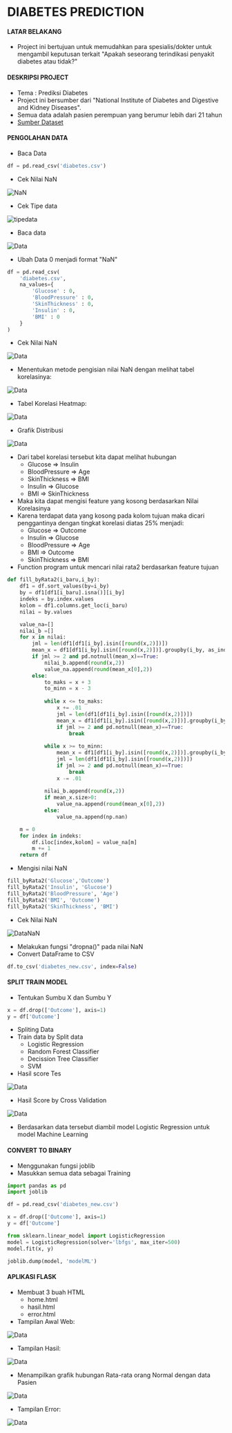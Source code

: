 # DIABETES PREDICTION

#### LATAR BELAKANG
- Project ini bertujuan untuk memudahkan para spesialis/dokter
untuk mengambil keputusan terkait "Apakah seseorang terindikasi penyakit diabetes atau tidak?"

#### DESKRIPSI PROJECT
- Tema : Prediksi Diabetes
- Project ini bersumber dari "National Institute of Diabetes and Digestive and Kidney Diseases".
- Semua data adalah pasien perempuan yang berumur lebih dari 21 tahun
- [Sumber Dataset](https://www.kaggle.com/uciml/pima-indians-diabetes-database)

#### PENGOLAHAN DATA
- Baca Data
```python
df = pd.read_csv('diabetes.csv')
```
- Cek Nilai NaN

![NaN](gambar/4.JPG)

- Cek Tipe data

![tipedata](gambar/2.JPG)

- Baca data

![Data](gambar/3.JPG)

- Ubah Data 0 menjadi format "NaN"
```python
df = pd.read_csv(
    'diabetes.csv',
    na_values={ 
        'Glucose' : 0,
        'BloodPressure' : 0,
        'SkinThickness' : 0,
        'Insulin' : 0,
        'BMI' : 0
    }
)
```
- Cek Nilai NaN

![Data](gambar/1.JPG)

- Menentukan metode pengisian nilai NaN dengan melihat tabel korelasinya:

![Data](gambar/5.JPG)

- Tabel Korelasi Heatmap:

![Data](gambar/13.JPG)

- Grafik Distribusi

![Data](gambar/14.JPG)

- Dari tabel korelasi tersebut kita dapat melihat hubungan
  - Glucose         => Insulin
  - BloodPressure   => Age
  - SkinThickness   => BMI
  - Insulin         => Glucose
  - BMI             => SkinThickness
- Maka kita dapat mengisi feature yang kosong berdasarkan Nilai Korelasinya
- Karena terdapat data yang kosong pada kolom tujuan maka dicari penggantinya dengan tingkat korelasi diatas 25% menjadi:
  - Glucose         => Outcome
  - Insulin         => Glucose
  - BloodPressure   => Age
  - BMI             => Outcome
  - SkinThickness   => BMI
- Function program untuk mencari nilai rata2 berdasarkan feature tujuan
```python
def fill_byRata2(i_baru,i_by):
    df1 = df.sort_values(by=i_by)
    by = df1[df1[i_baru].isna()][i_by]
    indeks = by.index.values
    kolom = df1.columns.get_loc(i_baru)
    nilai = by.values

    value_na=[]
    nilai_b =[]
    for x in nilai:
        jml = len(df1[df1[i_by].isin([round(x,2)])])
        mean_x = df1[df1[i_by].isin([round(x,2)])].groupby(i_by, as_index=False).mean()[i_baru].values
        if jml >= 2 and pd.notnull(mean_x)==True:
            nilai_b.append(round(x,2))
            value_na.append(round(mean_x[0],2))
        else:
            to_maks = x + 3
            to_minn = x - 3
            
            while x <= to_maks:                
                x += .01
                jml = len(df1[df1[i_by].isin([round(x,2)])])
                mean_x = df1[df1[i_by].isin([round(x,2)])].groupby(i_by, as_index=False).mean()[i_baru].values
                if jml >= 2 and pd.notnull(mean_x)==True:
                    break
    
            while x >= to_minn:
                mean_x = df1[df1[i_by].isin([round(x,2)])].groupby(i_by, as_index=False).mean()[i_baru].values
                jml = len(df1[df1[i_by].isin([round(x,2)])])
                if jml >= 2 and pd.notnull(mean_x)==True:
                    break
                x -= .01
                                
            nilai_b.append(round(x,2))
            if mean_x.size>0:
                value_na.append(round(mean_x[0],2))
            else:
                value_na.append(np.nan)

    m = 0
    for index in indeks:
        df.iloc[index,kolom] = value_na[m]
        m += 1
    return df
```

- Mengisi nilai NaN
```python
fill_byRata2('Glucose','Outcome')
fill_byRata2('Insulin', 'Glucose')
fill_byRata2('BloodPressure', 'Age')
fill_byRata2('BMI', 'Outcome')
fill_byRata2('SkinThickness', 'BMI')
```
- Cek Nilai NaN

![DataNaN](gambar/6.JPG)

- Melakukan fungsi "dropna()" pada nilai NaN
- Convert DataFrame to CSV
```python
df.to_csv('diabetes_new.csv', index=False)
```


#### SPLIT TRAIN MODEL
- Tentukan Sumbu X dan Sumbu Y
```python
x = df.drop(['Outcome'], axis=1)
y = df['Outcome']
```
- Spliting Data
- Train data by Split data
  - Logistic Regression
  - Random Forest Classifier
  - Decission Tree Classifier
  - SVM
- Hasil score Tes

![Data](gambar/7.JPG)

- Hasil Score by Cross Validation

![Data](gambar/8.JPG)

- Berdasarkan data tersebut diambil model Logistic Regression untuk model Machine Learning


#### CONVERT TO BINARY
- Menggunakan fungsi joblib
- Masukkan semua data sebagai Training
```python
import pandas as pd
import joblib

df = pd.read_csv('diabetes_new.csv')

x = df.drop(['Outcome'], axis=1)
y = df['Outcome']

from sklearn.linear_model import LogisticRegression
model = LogisticRegression(solver='lbfgs', max_iter=500)
model.fit(x, y)

joblib.dump(model, 'modelML')
```

#### APLIKASI FLASK
- Membuat 3 buah HTML
  - home.html
  - hasil.html
  - error.html
- Tampilan Awal Web:

![Data](gambar/9.JPG)

- Tampilan Hasil:

![Data](gambar/10.JPG)

- Menampilkan grafik hubungan Rata-rata orang Normal dengan data Pasien

![Data](gambar/12.JPG)

- Tampilan Error:

![Data](gambar/11.JPG)

